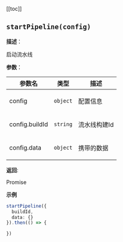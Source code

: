 [[toc]]

## `startPipeline(config)` 


**描述**：<p>启动流水线</p>

**参数**：


| 参数名 | 类型 | 描述 |
| --- | --- | --- |
| config | <code>object</code> | <p>配置信息</p> |
| config.buildId | <code>string</code> | <p>流水线构建Id</p> |
| config.data | <code>object</code> | <p>携带的数据</p> |

**返回**: <p>Promise</p>

**示例**

```ts
startPipeline({
  buildId,
  data: {}
}).then(() => {

})
```
